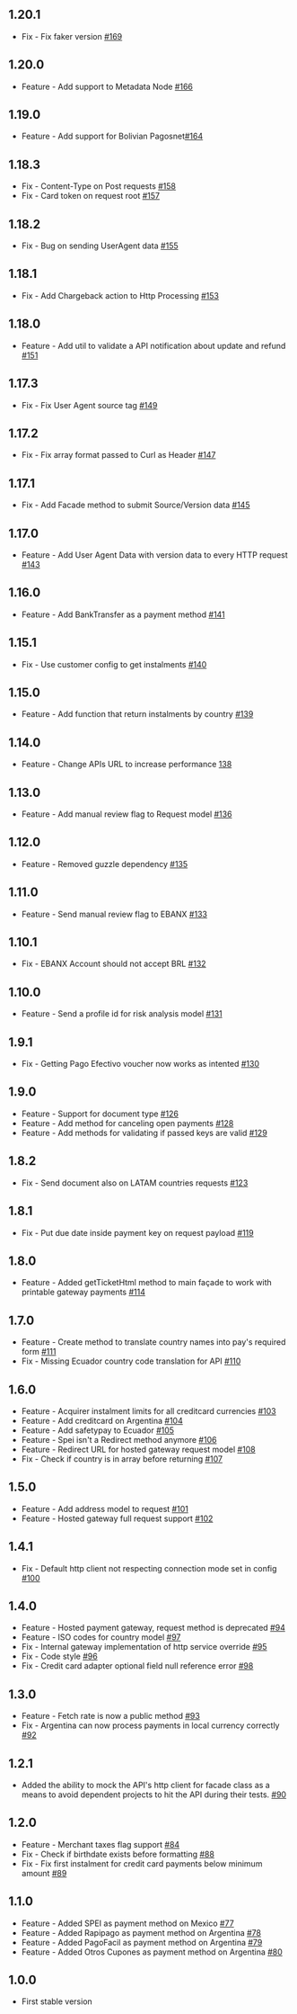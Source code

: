 ## 1.20.1
* Fix - Fix faker version [#169](https://github.com/ebanx/benjamin/pull/169)

## 1.20.0
* Feature - Add support to Metadata Node [#166](https://github.com/ebanx/benjamin/pull/166)

## 1.19.0
* Feature - Add support for Bolivian Pagosnet[#164](https://github.com/ebanx/benjamin/pull/164)

## 1.18.3
* Fix - Content-Type on Post requests [#158](https://github.com/ebanx/benjamin/pull/158)
* Fix - Card token on request root [#157](https://github.com/ebanx/benjamin/pull/157)

## 1.18.2
* Fix - Bug on sending UserAgent data [#155](https://github.com/ebanx/benjamin/pull/155)

## 1.18.1
* Fix - Add Chargeback action to Http Processing [#153](https://github.com/ebanx/benjamin/pull/153)

## 1.18.0
* Feature - Add util to validate a API notification about update and refund [#151](https://github.com/ebanx/benjamin/pull/151)

## 1.17.3
* Fix - Fix User Agent source tag [#149](https://github.com/ebanx/benjamin/pull/149)

## 1.17.2
* Fix - Fix array format passed to Curl as Header [#147](https://github.com/ebanx/benjamin/pull/147)

## 1.17.1
* Fix - Add Facade method to submit Source/Version data [#145](https://github.com/ebanx/benjamin/pull/145)

## 1.17.0
* Feature - Add User Agent Data with version data to every HTTP request [#143](https://github.com/ebanx/benjamin/pull/143)

## 1.16.0
* Feature - Add BankTransfer as a payment method [#141](https://github.com/ebanx/benjamin/pull/141)

## 1.15.1
* Fix - Use customer config to get instalments [#140](https://github.com/ebanx/benjamin/pull/140)

## 1.15.0
* Feature - Add function that return instalments by country [#139](https://github.com/ebanx/benjamin/pull/139)

## 1.14.0
* Feature - Change APIs URL to increase performance [138](https://github.com/ebanx/benjamin/pull/138)

## 1.13.0
* Feature - Add manual review flag to Request model [#136](https://github.com/ebanx/benjamin/pull/136)

## 1.12.0
* Feature - Removed guzzle dependency [#135](https://github.com/ebanx/benjamin/pull/135)

## 1.11.0
* Feature - Send manual review flag to EBANX [#133](https://github.com/ebanx/benjamin/pull/133)

## 1.10.1
* Fix - EBANX Account should not accept BRL [#132](https://github.com/ebanx/benjamin/pull/132)

## 1.10.0
* Feature - Send a profile id for risk analysis model [#131](https://github.com/ebanx/benjamin/pull/131)

## 1.9.1
* Fix - Getting Pago Efectivo voucher now works as intented [#130](https://github.com/ebanx/benjamin/pull/130)

## 1.9.0
* Feature - Support for document type [#126](https://github.com/ebanx/benjamin/pull/126)
* Feature - Add method for canceling open payments [#128](https://github.com/ebanx/benjamin/pull/128)
* Feature - Add methods for validating if passed keys are valid [#129](https://github.com/ebanx/benjamin/pull/129)

## 1.8.2
* Fix - Send document also on LATAM countries requests [#123](https://github.com/ebanx/benjamin/pull/123)

## 1.8.1
* Fix - Put due date inside payment key on request payload [#119](https://github.com/ebanx/benjamin/pull/119)

## 1.8.0
* Feature - Added getTicketHtml method to main façade to work with printable gateway payments [#114](https://github.com/ebanx/benjamin/pull/114)

## 1.7.0
* Feature - Create method to translate country names into pay's required form [#111](https://github.com/ebanx/benjamin/pull/111)
* Fix - Missing Ecuador country code translation for API [#110](https://github.com/ebanx/benjamin/pull/110)

## 1.6.0
* Feature - Acquirer instalment limits for all creditcard currencies [#103](https://github.com/ebanx/benjamin/pull/103)
* Feature - Add creditcard on Argentina [#104](https://github.com/ebanx/benjamin/pull/104)
* Feature - Add safetypay to Ecuador [#105](https://github.com/ebanx/benjamin/pull/105)
* Feature - Spei isn't a Redirect method anymore [#106](https://github.com/ebanx/benjamin/pull/106)
* Feature - Redirect URL for hosted gateway request model [#108](https://github.com/ebanx/benjamin/pull/108)
* Fix - Check if country is in array before returning [#107](https://github.com/ebanx/benjamin/pull/107)

## 1.5.0
* Feature - Add address model to request [#101](https://github.com/ebanx/benjamin/pull/101)
* Feature - Hosted gateway full request support [#102](https://github.com/ebanx/benjamin/pull/102)

## 1.4.1
* Fix - Default http client not respecting connection mode set in config [#100](https://github.com/ebanx/benjamin/pull/100)

## 1.4.0
* Feature - Hosted payment gateway, request method is deprecated [#94](https://github.com/ebanx/benjamin/pull/94)
* Feature - ISO codes for country model [#97](https://github.com/ebanx/benjamin/pull/97)
* Fix - Internal gateway implementation of http service override [#95](https://github.com/ebanx/benjamin/pull/95)
* Fix - Code style [#96](https://github.com/ebanx/benjamin/pull/96)
* Fix - Credit card adapter optional field null reference error [#98](https://github.com/ebanx/benjamin/pull/98)

## 1.3.0
* Feature - Fetch rate is now a public method [#93](https://github.com/ebanx/benjamin/pull/93)
* Fix - Argentina can now process payments in local currency correctly [#92](https://github.com/ebanx/benjamin/pull/92)

## 1.2.1
* Added the ability to mock the API's http client for facade class as a means to avoid dependent projects to hit the API during their tests. [#90](https://github.com/ebanx/benjamin/pull/90)

## 1.2.0
* Feature - Merchant taxes flag support [#84](https://github.com/ebanx/benjamin/pull/84)
* Fix - Check if birthdate exists before formatting [#88](https://github.com/ebanx/benjamin/pull/88)
* Fix - Fix first instalment for credit card payments below minimum amount [#89](https://github.com/ebanx/benjamin/pull/89)

## 1.1.0
* Feature - Added SPEI as payment method on Mexico [#77](https://github.com/ebanx/benjamin/pull/77)
* Feature - Added Rapipago as payment method on Argentina [#78](https://github.com/ebanx/benjamin/pull/78)
* Feature - Added PagoFacil as payment method on Argentina [#79](https://github.com/ebanx/benjamin/pull/79)
* Feature - Added Otros Cupones as payment method on Argentina [#80](https://github.com/ebanx/benjamin/pull/80)

## 1.0.0
* First stable version
